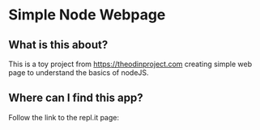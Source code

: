 
# Simple Node Webpage

## What is this about?

This is a toy project from https://theodinproject.com creating simple web page to understand the basics of nodeJS.

## Where can I find this app?

Follow the link to the repl.it page: 
